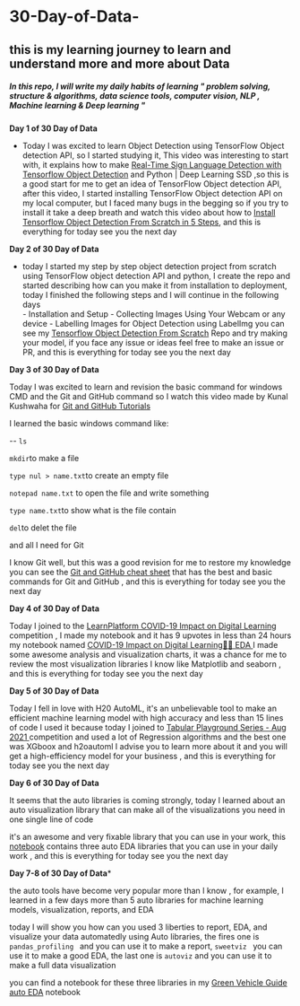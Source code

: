 # 30-Day-of-Data-

## this is my learning journey to learn and understand more and more about Data
##### In this repo, I will write my daily habits of learning " problem solving, structure & algorithms, data science tools, computer vision, NLP , Machine learning & Deep learning "





**Day 1 of 30 Day of Data**
- Today I was excited to learn Object Detection using TensorFlow Object detection API, so I started studying it, This video was interesting to start with, it explains how to make [Real-Time Sign Language Detection with Tensorflow Object Detection](https://www.youtube.com/watch?v=pDXdlXlaCco) and Python | Deep Learning SSD ,so this is a good start for me to get an idea of TensorFlow Object detection API, after this video, I started installing TensorFlow Object detection API on my local computer, but I faced many bugs in the begging so if you try to install it take a deep breath and watch this video about how to [Install Tensorflow Object Detection From Scratch in 5 Steps](https://www.youtube.com/watch?v=dZh_ps8gKgs), and this is everything for today see you the next day 


**Day 2 of 30 Day of Data**
- today I started my step by step object detection project from scratch using TensorFlow object detection API and python, I create the repo and started describing how can you make it from installation to deployment, today I finished the following steps and I will continue in the following days  
                                   - Installation and Setup
                                   - Collecting Images Using Your Webcam or any device 
                                   - Labelling Images for Object Detection using LabelImg
you can see my [Tensorflow Object Detection From Scratch](https://github.com/Kareem-negm/Tensorflow-Object-Detection-From-Scratch) Repo and try making your model, if you face any issue or ideas feel free to make an issue or PR, and this is everything for today see you the next day 


**Day 3 of 30 Day of Data**

Today I was excited to learn and revision the basic command for windows CMD and the Git and GitHub command so I watch this video made by  Kunal Kushwaha for [Git and GitHub Tutorials](https://www.youtube.com/watch?v=apGV9Kg7ics) 

I learned the basic windows command like:

-- `ls` 

`mkdir`to make a file

`type nul > name.txt`to create an empty file 

`notepad name.txt` to open the file and write something 

`type name.txt`to show what is the file contain 

`del`to delet the file 

and all I need for Git 


I know Git well, but this was a good revision for me to restore my knowledge 
you can see the [Git and GitHub cheat sheet](https://github.com/Kareem-negm/30-Day-of-Data/tree/main/Git%20and%20GitHub%20cheat%20sheet) that has the best and basic commands for Git and GitHub , and this is everything for today see you the next day 


**Day 4 of 30 Day of Data**

Today I joined to the [LearnPlatform COVID-19 Impact on Digital Learning
](https://www.kaggle.com/c/learnplatform-covid19-impact-on-digital-learning) competition , I made my notebook and it has 9 upvotes in less than 24 hours my notebook named [COVID-19 Impact on Digital Learning💪🔥 EDA
](https://www.kaggle.com/kareem3egm/covid-19-impact-on-digital-learning-eda/comments#1441291) 
I made some awesome analysis and visualization charts, it was a chance for me to review the most visualization libraries I know like Matplotlib and seaborn , and this is everything for today see you the next day 


**Day 5 of 30 Day of Data**

Today I fell in love with H20 AutoML, it's an unbelievable tool to make an efficient machine learning model with high accuracy and less than 15 lines of code 
I used it because today I joined to [Tabular Playground Series - Aug 2021
](https://www.kaggle.com/c/tabular-playground-series-aug-2021/code) competition and used a lot of Regression algorithms and the best one was XGboox and h2oautoml 
I advise you to learn more about it and you will get a high-efficiency model for your business , and this is everything for today see you the next day 


**Day 6 of 30 Day of Data**

It seems that the auto libraries is coming strongly,
today I learned about an auto visualization library that can make all of the visualizations you need in one single line of code

it's an awesome and very fixable library that you can use in your work, this [notebook](https://github.com/Kareem-negm/30-Day-of-Data/blob/main/automl-lazy-predict-training-30-classifiers.ipynb) contains three auto EDA libraries  that you can use in your daily work , and this is everything for today see you the next day 

**Day 7-8 of 30 Day of Data***

the auto tools have become very popular more than I know , for example, I learned in a few days more than 5 auto libraries for machine learning models, visualization, reports, and EDA 

today I will show you how can you used 3 liberties to report, EDA, and visualize your data automatedly using Auto libraries, the fires one is `pandas_profiling ` and you can use it to make a report, `sweetviz ` you can use it to make a good EDA, the last one is `autoviz` and you can use it to make a full data visualization 

you can find a notebook for these three libraries in my [Green Vehicle Guide auto EDA](https://www.kaggle.com/kareem3egm/green-vehicle-guide-auto-eda) notebook

